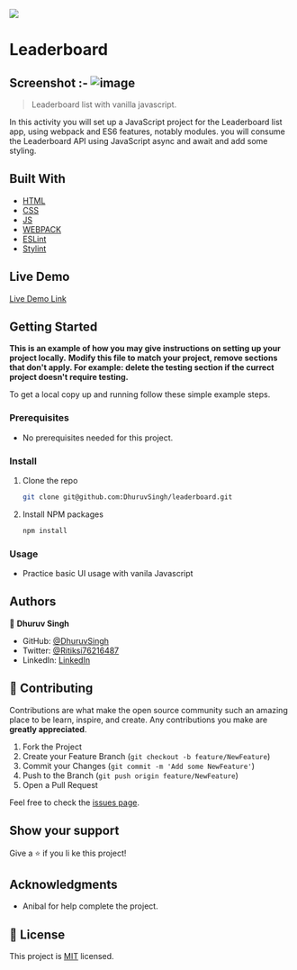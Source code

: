 ![](https://img.shields.io/badge/Microverse-blueviolet)

# Leaderboard

## Screenshot :- ![image](https://user-images.githubusercontent.com/84073153/185252798-7ac7405d-5d13-4e84-ae09-adf45afaa5b2.png)


> Leaderboard list with vanilla javascript.

In this activity you will set up a JavaScript project for the Leaderboard list app, using webpack and ES6 features, notably modules. you will consume the Leaderboard API using JavaScript async and await and add some styling.

## Built With

- [HTML](https://www.w3schools.com/html/)
- [CSS](https://www.w3schools.com/css/)
- [JS](https://www.javascript.com/)
- [WEBPACK](https://webpack.js.org/)
- [ESLint](https://eslint.org/)
- [Stylint](https://stylelint.io/)



## Live Demo

[Live Demo Link](https://dhuruvsingh.github.io/leaderboard/)


## Getting Started

**This is an example of how you may give instructions on setting up your project locally.**
**Modify this file to match your project, remove sections that don't apply. For example: delete the testing section if the currect project doesn't require testing.**


To get a local copy up and running follow these simple example steps.

### Prerequisites

* No prerequisites needed for this project.
<!-- ### Setup -->

### Install

1. Clone the repo
   ```sh
   git clone git@github.com:DhuruvSingh/leaderboard.git
   ```
2. Install NPM packages
   ```sh
   npm install
   ```

### Usage

* Practice basic UI usage with vanila Javascript

<!-- ### Deployment -->

## Authors


👤 **Dhuruv Singh**
- GitHub: [@DhuruvSingh](https://github.com/DhuruvSingh)
- Twitter: [@Ritiksi76216487](https://twitter.com/Ritiksi76216487)
- LinkedIn: [LinkedIn](https://www.linkedin.com/in/dhuruv-singh-a1a51aa9/)


## 🤝 Contributing

Contributions are what make the open source community such an amazing place to be learn, inspire, and create. Any contributions you make are **greatly appreciated**.

1. Fork the Project
2. Create your Feature Branch (`git checkout -b feature/NewFeature`)
3. Commit your Changes (`git commit -m 'Add some NewFeature'`)
4. Push to the Branch (`git push origin feature/NewFeature`)
5. Open a Pull Request


Feel free to check the [issues page](../../issues/).

## Show your support

Give a ⭐️ if you li ke this project!

## Acknowledgments

- Anibal for help complete the project.

## 📝 License

This project is [MIT](./MIT.md) licensed.
